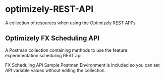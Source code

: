 # optimizely-REST-API
A collection of resources when using the Optimizely REST API's

## Optimizely FX Scheduling API
A Postman collection containing methods to use the feature experimentation scheduling REST api.

FX Scheduling API Sample Postman Environment is included so you can set API variable values without editing the collection.
